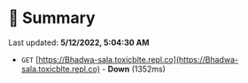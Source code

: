 # 📖 Summary
Last updated: **5/12/2022, 5:04:30 AM**

- `GET` [https://Bhadwa-sala.toxicblte.repl.co](https://Bhadwa-sala.toxicblte.repl.co) - **Down** (1352ms)
